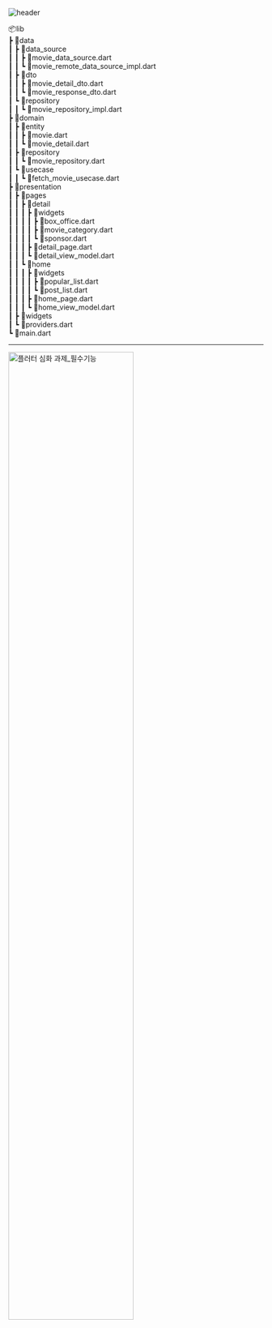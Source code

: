![header](https://capsule-render.vercel.app/api?type=egg&color=fce991&height=300&section=header&text=UooU-nl-Movie%20Info%20App%20zzz&fontSize=50&fontColor=ffffff&animation=twinkling&fontAlign=48&fontAlignY=10&stroke=f4f4f4)

📦lib   
 ┣ 📂data   
 ┃ ┣ 📂data_source   
 ┃ ┃ ┣ 📜movie_data_source.dart   
 ┃ ┃ ┗ 📜movie_remote_data_source_impl.dart   
 ┃ ┣ 📂dto   
 ┃ ┃ ┣ 📜movie_detail_dto.dart   
 ┃ ┃ ┗ 📜movie_response_dto.dart   
 ┃ ┗ 📂repository   
 ┃ ┃ ┗ 📜movie_repository_impl.dart   
 ┣ 📂domain   
 ┃ ┣ 📂entity   
 ┃ ┃ ┣ 📜movie.dart   
 ┃ ┃ ┗ 📜movie_detail.dart   
 ┃ ┣ 📂repository   
 ┃ ┃ ┗ 📜movie_repository.dart   
 ┃ ┗ 📂usecase   
 ┃ ┃ ┗ 📜fetch_movie_usecase.dart   
 ┣ 📂presentation   
 ┃ ┣ 📂pages   
 ┃ ┃ ┣ 📂detail   
 ┃ ┃ ┃ ┣ 📂widgets   
 ┃ ┃ ┃ ┃ ┣ 📜box_office.dart   
 ┃ ┃ ┃ ┃ ┣ 📜movie_category.dart   
 ┃ ┃ ┃ ┃ ┗ 📜sponsor.dart   
 ┃ ┃ ┃ ┣ 📜detail_page.dart   
 ┃ ┃ ┃ ┗ 📜detail_view_model.dart   
 ┃ ┃ ┗ 📂home   
 ┃ ┃ ┃ ┣ 📂widgets   
 ┃ ┃ ┃ ┃ ┣ 📜popular_list.dart   
 ┃ ┃ ┃ ┃ ┗ 📜post_list.dart   
 ┃ ┃ ┃ ┣ 📜home_page.dart   
 ┃ ┃ ┃ ┗ 📜home_view_model.dart   
 ┃ ┣ 📂widgets   
 ┃ ┗ 📜providers.dart   
 ┗ 📜main.dart   

***
<img width="70%" alt="플러터 심화 과제_필수기능" src="https://github.com/user-attachments/assets/9cad1472-5024-49ec-b233-0b01a4e08abe">
